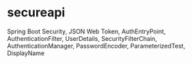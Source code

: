 # secureapi

Spring Boot Security, JSON Web Token, AuthEntryPoint, AuthenticationFilter, UserDetails, SecurityFilterChain, AuthenticationManager, PasswordEncoder, ParameterizedTest, DisplayName